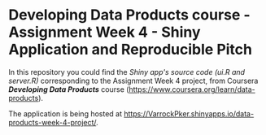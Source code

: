 # Developing Data Products course - Assignment Week 4 - Shiny Application and Reproducible Pitch

In this repository you could find the *Shiny app's source code (ui.R and server.R)* corresponding to the Assignment Week 4 project, from Coursera ***Developing Data Products*** course (https://www.coursera.org/learn/data-products).

The application is being hosted at  https://VarrockPker.shinyapps.io/data-products-week-4-project/.

